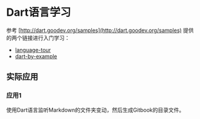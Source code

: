 # Dart语言学习

参考 [http://dart.goodev.org/samples](http://dart.goodev.org/samples) 提供的两个链接进行入门学习：

- [language-tour](http://dart.goodev.org/guides/language/language-tour)
- [dart-by-example](http://dart.goodev.org/dart-vm/dart-by-example)


## 实际应用

### 应用1

使用Dart语言监听Markdown的文件夹变动，然后生成Gitbook的目录文件。

